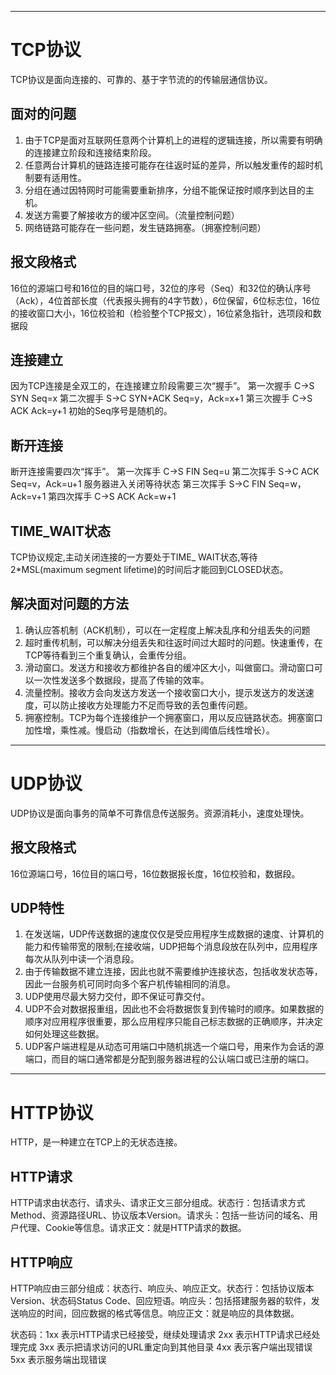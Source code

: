 ﻿

-------------------------
# TCP协议

TCP协议是面向连接的、可靠的、基于字节流的的传输层通信协议。

## 面对的问题
1. 由于TCP是面对互联网任意两个计算机上的进程的逻辑连接，所以需要有明确的连接建立阶段和连接结束阶段。
2. 任意两台计算机的链路连接可能存在往返时延的差异，所以触发重传的超时机制要有适用性。
3. 分组在通过因特网时可能需要重新排序，分组不能保证按时顺序到达目的主机。
4. 发送方需要了解接收方的缓冲区空间。（流量控制问题）
5. 网络链路可能存在一些问题，发生链路拥塞。（拥塞控制问题）

## 报文段格式
16位的源端口号和16位的目的端口号，32位的序号（Seq）和32位的确认序号（Ack），4位首部长度（代表报头拥有的4字节数），6位保留，6位标志位，16位的接收窗口大小，16位校验和（检验整个TCP报文），16位紧急指针，选项段和数据段

## 连接建立
因为TCP连接是全双工的，在连接建立阶段需要三次“握手”。
第一次握手  C->S      SYN  Seq=x
第二次握手  S->C      SYN+ACK  Seq=y，Ack=x+1
第三次握手  C->S      ACK  Ack=y+1
初始的Seq序号是随机的。

## 断开连接
断开连接需要四次“挥手”。
第一次挥手  C->S    FIN   Seq=u
第二次挥手  S->C    ACK   Seq=v，Ack=u+1  服务器进入关闭等待状态
第三次挥手  S->C    FIN   Seq=w，Ack=v+1
第四次挥手  C->S    ACK   Ack=w+1

## TIME_WAIT状态
TCP协议规定,主动关闭连接的一方要处于TIME_ WAIT状态,等待2*MSL(maximum segment lifetime)的时间后才能回到CLOSED状态。

## 解决面对问题的方法
1. 确认应答机制（ACK机制），可以在一定程度上解决乱序和分组丢失的问题
2. 超时重传机制，可以解决分组丢失和往返时间过大超时的问题。快速重传，在TCP等待看到三个重复确认，会重传分组。
3. 滑动窗口。发送方和接收方都维护各自的缓冲区大小，叫做窗口。滑动窗口可以一次性发送多个数据段，提高了传输的效率。
4. 流量控制。接收方会向发送方发送一个接收窗口大小，提示发送方的发送速度，可以防止接收方处理能力不足而导致的丢包重传问题。
5. 拥塞控制。TCP为每个连接维护一个拥塞窗口，用以反应链路状态。拥塞窗口加性增，乘性减。慢启动（指数增长，在达到阈值后线性增长）。

----------------
# UDP协议
UDP协议是面向事务的简单不可靠信息传送服务。资源消耗小，速度处理快。

## 报文段格式
16位源端口号，16位目的端口号，16位数据报长度，16位校验和，数据段。

## UDP特性
1. 在发送端，UDP传送数据的速度仅仅是受应用程序生成数据的速度、计算机的能力和传输带宽的限制;在接收端，UDP把每个消息段放在队列中，应用程序每次从队列中读一个消息段。
2. 由于传输数据不建立连接，因此也就不需要维护连接状态，包括收发状态等，因此一台服务机可同时向多个客户机传输相同的消息。
3. UDP使用尽最大努力交付，即不保证可靠交付。
4. UDP不会对数据报重组，因此也不会将数据恢复到传输时的顺序。如果数据的顺序对应用程序很重要，那么应用程序只能自己标志数据的正确顺序，并决定如何处理这些数据。
5. UDP客户端进程是从动态可用端口中随机挑选一个端口号，用来作为会话的源端口，而目的端口通常都是分配到服务器进程的公认端口或已注册的端口。

--------------------------------
# HTTP协议
HTTP，是一种建立在TCP上的无状态连接。

## HTTP请求
HTTP请求由状态行、请求头、请求正文三部分组成。状态行：包括请求方式Method、资源路径URL、协议版本Version。请求头：包括一些访问的域名、用户代理、Cookie等信息。请求正文：就是HTTP请求的数据。

## HTTP响应
HTTP响应由三部分组成：状态行、响应头、响应正文。状态行：包括协议版本Version、状态码Status Code、回应短语。响应头：包括搭建服务器的软件，发送响应的时间，回应数据的格式等信息。响应正文：就是响应的具体数据。

状态码：1xx	表示HTTP请求已经接受，继续处理请求
        2xx	表示HTTP请求已经处理完成
        3xx	表示把请求访问的URL重定向到其他目录 
        4xx	表示客户端出现错误
        5xx	表示服务端出现错误
